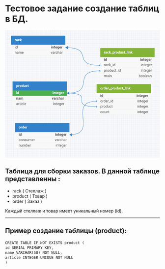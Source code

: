 # Тестовое задание создание таблиц в БД.

![Текст с описанием картинки](https://github.com/stegruslan/SQL/blob/master/image/image1.png)

## Таблица для сборки заказов. В данной таблице представленны :
- rack ( Стеллаж )
- product ( Товар )
- order ( Заказ )

Каждый стеллаж и товар имеет уникальный номер (id).







---
## Пример создание таблицы (product):
```product_table_create = """
CREATE TABLE IF NOT EXISTS product (
id SERIAL PRIMARY KEY,
name VARCHAR(50) NOT NULL,
article INTEGER UNIQUE NOT NULL
)
```